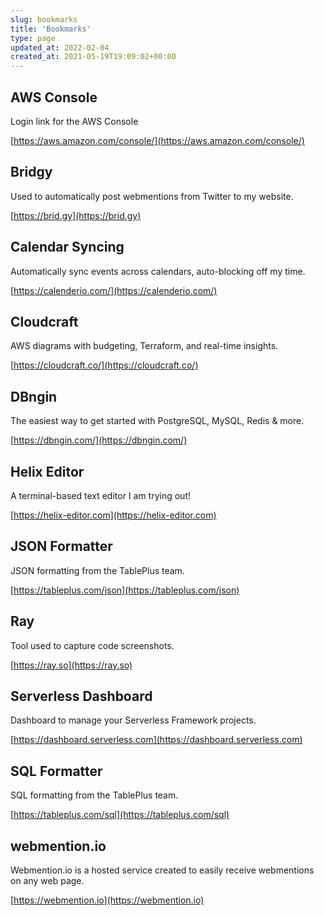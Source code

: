 ```yaml
---
slug: bookmarks
title: 'Bookmarks'
type: page
updated_at: 2022-02-04
created_at: 2021-05-19T19:09:02+00:00
---
```


## AWS Console

Login link for the AWS Console

[https://aws.amazon.com/console/](https://aws.amazon.com/console/)

## Bridgy

Used to automatically post webmentions from Twitter to my website.

[https://brid.gy](https://brid.gy)

## Calendar Syncing

Automatically sync events across calendars, auto-blocking off my time.

[https://calenderio.com/](https://calenderio.com/)

## Cloudcraft

AWS diagrams with budgeting, Terraform, and real-time insights.

[https://cloudcraft.co/](https://cloudcraft.co/)

## DBngin

The easiest way to get started with PostgreSQL, MySQL, Redis & more.

[https://dbngin.com/](https://dbngin.com/)

## Helix Editor

A terminal-based text editor I am trying out!

[https://helix-editor.com](https://helix-editor.com)

## JSON Formatter

JSON formatting from the TablePlus team.

[https://tableplus.com/json](https://tableplus.com/json)

## Ray

Tool used to capture code screenshots.

[https://ray.so](https://ray.so)

## Serverless Dashboard

Dashboard to manage your Serverless Framework projects.

[https://dashboard.serverless.com](https://dashboard.serverless.com)

## SQL Formatter

SQL formatting from the TablePlus team.

[https://tableplus.com/sql](https://tableplus.com/sql)

## webmention.io

Webmention.io is a hosted service created to easily receive webmentions on any web page.

[https://webmention.io](https://webmention.io)